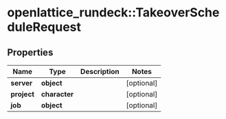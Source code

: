 # openlattice_rundeck::TakeoverScheduleRequest

## Properties
Name | Type | Description | Notes
------------ | ------------- | ------------- | -------------
**server** | **object** |  | [optional] 
**project** | **character** |  | [optional] 
**job** | **object** |  | [optional] 



